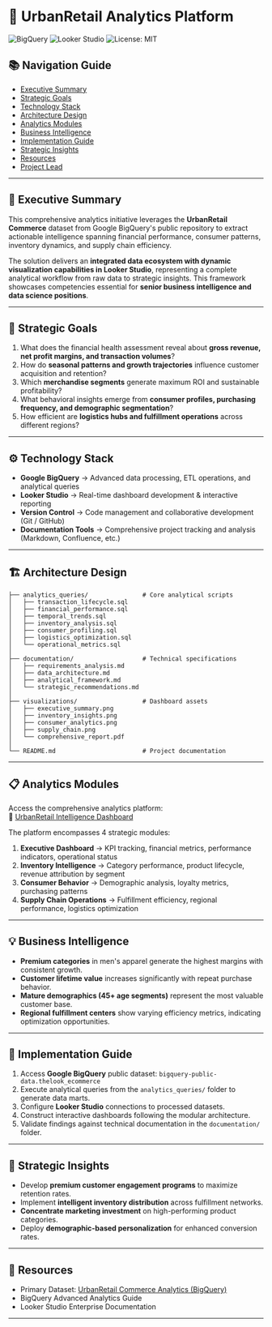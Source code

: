 # 🏬 UrbanRetail Analytics Platform

![BigQuery](https://img.shields.io/badge/Google%20BigQuery-Analytics-blue?logo=googlebigquery)
![Looker Studio](https://img.shields.io/badge/Looker%20Studio-Dashboards-orange?logo=looker)
![License: MIT](https://img.shields.io/badge/License-MIT-green)

## 📚 Navigation Guide
- [Executive Summary](#-executive-summary)  
- [Strategic Goals](#-strategic-goals)  
- [Technology Stack](#-technology-stack)  
- [Architecture Design](#-architecture-design)  
- [Analytics Modules](#-analytics-modules)  
- [Business Intelligence](#-business-intelligence)  
- [Implementation Guide](#-implementation-guide)  
- [Strategic Insights](#-strategic-insights)  
- [Resources](#-resources)  
- [Project Lead](#-project-lead)

---

## 🎯 Executive Summary
This comprehensive analytics initiative leverages the **UrbanRetail Commerce** dataset from Google BigQuery's public repository to extract actionable intelligence spanning financial performance, consumer patterns, inventory dynamics, and supply chain efficiency.

The solution delivers an **integrated data ecosystem with dynamic visualization capabilities in Looker Studio**, representing a complete analytical workflow from raw data to strategic insights. This framework showcases competencies essential for **senior business intelligence and data science positions**.

---

## 🚀 Strategic Goals
1. What does the financial health assessment reveal about **gross revenue, net profit margins, and transaction volumes**?  
2. How do **seasonal patterns and growth trajectories** influence customer acquisition and retention?  
3. Which **merchandise segments** generate maximum ROI and sustainable profitability?  
4. What behavioral insights emerge from **consumer profiles, purchasing frequency, and demographic segmentation**?  
5. How efficient are **logistics hubs and fulfillment operations** across different regions?

---

## ⚙️ Technology Stack
- **Google BigQuery** → Advanced data processing, ETL operations, and analytical queries  
- **Looker Studio** → Real-time dashboard development & interactive reporting  
- **Version Control** → Code management and collaborative development (Git / GitHub)  
- **Documentation Tools** → Comprehensive project tracking and analysis (Markdown, Confluence, etc.)

---

## 🏗️ Architecture Design
```
├── analytics_queries/               # Core analytical scripts
│   ├── transaction_lifecycle.sql
│   ├── financial_performance.sql
│   ├── temporal_trends.sql
│   ├── inventory_analysis.sql
│   ├── consumer_profiling.sql
│   ├── logistics_optimization.sql
│   └── operational_metrics.sql
│
├── documentation/                   # Technical specifications
│   ├── requirements_analysis.md
│   ├── data_architecture.md
│   ├── analytical_framework.md
│   └── strategic_recommendations.md
│
├── visualizations/                  # Dashboard assets
│   ├── executive_summary.png
│   ├── inventory_insights.png
│   ├── consumer_analytics.png
│   ├── supply_chain.png
│   └── comprehensive_report.pdf
│
└── README.md                        # Project documentation
```

---

## 📋 Analytics Modules
Access the comprehensive analytics platform:  
🔗 [UrbanRetail Intelligence Dashboard](https://lookerstudio.google.com/s/analytical_platform_2025)

The platform encompasses 4 strategic modules:  
1. **Executive Dashboard** → KPI tracking, financial metrics, performance indicators, operational status  
2. **Inventory Intelligence** → Category performance, product lifecycle, revenue attribution by segment  
3. **Consumer Behavior** → Demographic analysis, loyalty metrics, purchasing patterns  
4. **Supply Chain Operations** → Fulfillment efficiency, regional performance, logistics optimization

---

## 💡 Business Intelligence
- **Premium categories** in men's apparel generate the highest margins with consistent growth.  
- **Customer lifetime value** increases significantly with repeat purchase behavior.  
- **Mature demographics (45+ age segments)** represent the most valuable customer base.  
- **Regional fulfillment centers** show varying efficiency metrics, indicating optimization opportunities.

---

## 🔧 Implementation Guide
1. Access **Google BigQuery** public dataset: `bigquery-public-data.thelook_ecommerce`  
2. Execute analytical queries from the `analytics_queries/` folder to generate data marts.  
3. Configure **Looker Studio** connections to processed datasets.  
4. Construct interactive dashboards following the modular architecture.  
5. Validate findings against technical documentation in the `documentation/` folder.

---

## 🎯 Strategic Insights
- Develop **premium customer engagement programs** to maximize retention rates.  
- Implement **intelligent inventory distribution** across fulfillment networks.  
- **Concentrate marketing investment** on high-performing product categories.  
- Deploy **demographic-based personalization** for enhanced conversion rates.

---

## 📖 Resources
- Primary Dataset: [UrbanRetail Commerce Analytics (BigQuery)](https://console.cloud.google.com/marketplace/details/bigquery-public-data/thelook-ecommerce)  
- BigQuery Advanced Analytics Guide  
- Looker Studio Enterprise Documentation

---




